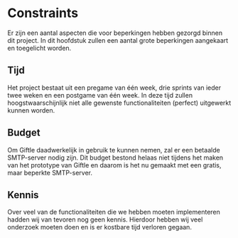 # Constraints

Er zijn een aantal aspecten die voor beperkingen hebben gezorgd binnen dit project. In dit hoofdstuk zullen een aantal grote beperkingen aangekaart en toegelicht worden.

## Tijd

Het project bestaat uit een pregame van één week, drie sprints van ieder twee weken en een postgame van één week. In deze tijd zullen hoogstwaarschijnlijk niet alle gewenste functionaliteiten (perfect) uitgewerkt kunnen worden.

## Budget

Om Giftle daadwerkelijk in gebruik te kunnen nemen, zal er een betaalde SMTP-server nodig zijn. Dit budget bestond helaas niet tijdens het maken van het prototype van Giftle en daarom is het nu gemaakt met een gratis, maar beperkte SMTP-server.

## Kennis

Over veel van de functionaliteiten die we hebben moeten implementeren hadden wij van tevoren nog geen kennis. Hierdoor hebben wij veel onderzoek moeten doen en is er kostbare tijd verloren gegaan.

<!--
Intent

Constraints are typically imposed upon you but they aren’t necessarily “bad”, as reducing the number of available options often makes your job designing software easier. This section allows you to explicitly summarise the constraints that you’re working within and the decisions that have already been made for you.
-->
